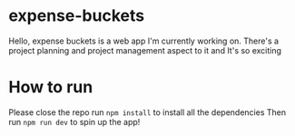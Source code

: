 # expense-buckets
Hello, expense buckets is a web app I'm currently working on.
There's a project planning and project management aspect to it and It's so exciting

# How to run

Please close the repo
run `npm install` to install all the dependencies
Then run `npm run dev` to spin up the app!
